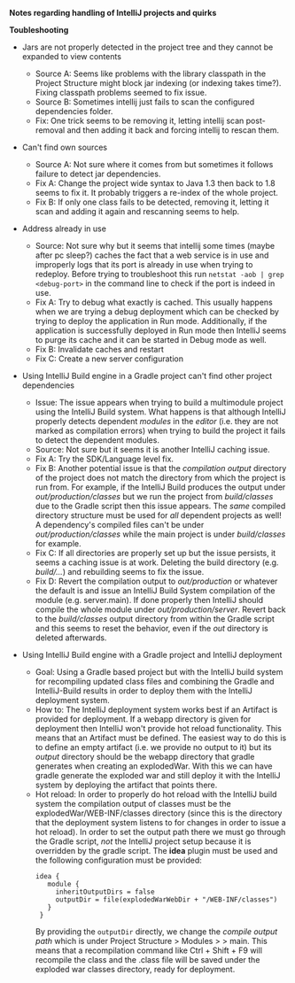 **Notes regarding handling of IntelliJ projects and quirks**

**Toubleshooting**

* Jars are not properly detected in the project tree and they cannot be expanded to view contents

    - Source A: Seems like problems with the library classpath in the Project Structure might block jar indexing (or indexing takes time?). Fixing classpath problems seemed to fix issue.
    - Source B: Sometimes intellij just fails to scan the configured dependencies folder.
    - Fix: One trick seems to be removing it, letting intellij scan post-removal and then adding it back and forcing intellij to rescan them.

* Can't find own sources

    - Source A: Not sure where it comes from but sometimes it follows failure to detect jar dependencies.
    - Fix A: Change the project wide syntax to Java 1.3 then back to 1.8 seems to fix it. It probably triggers a re-index of the whole project.
    - Fix B: If only one class fails to be detected, removing it, letting it scan and adding it again and rescanning seems to help.

* Address already in use

    - Source: Not sure why but it seems that intellij some times (maybe after pc sleep?) caches the fact that a web service is in use and improperly logs that its port is already in use when trying to redeploy. Before trying to troubleshoot this run `netstat -aob | grep <debug-port>` in the command line to check if the port is indeed in use.
    - Fix A: Try to debug what exactly is cached. This usually happens when we are trying a debug deployment which can be checked by trying to deploy the application in Run mode. Additionally, if the application is successfully deployed in Run mode then IntelliJ seems to purge its cache and it can be started in Debug mode as well.
    - Fix B: Invalidate caches and restart
    - Fix C: Create a new server configuration

* Using IntelliJ Build engine in a Gradle project can't find other project dependencies

    - Issue: The issue appears when trying to build a multimodule project using the IntelliJ Build system. What happens is that although IntelliJ properly detects dependent *modules* in the *editor* (i.e. they are not marked as compilation errors) when trying to build the project it fails to detect the dependent modules.
    - Source: Not sure but it seems it is another IntelliJ caching issue.
    - Fix A: Try the SDK/Language level fix.
    - Fix B: Another potential issue is that the *compilation output* directory of the project does not match the directory from which the project is run from. For example, if the IntelliJ Build produces the output under *out/production/classes* but we run the project from *build/classes* due to the Gradle script then this issue appears. The *same* compiled directory structure must be used for *all* dependent projects as well! A dependency's compiled files can't be under *out/production/classes* while the main project is under *build/classes* for example.
    - Fix C: If all directories are properly set up but the issue persists, it seems a caching issue is at work. Deleting the build directory (e.g. *build/...*) and rebuilding seems to fix the issue.
    - Fix D: Revert the compilation output to *out/production* or whatever the default is and issue an IntelliJ Build System compilation of the module (e.g. server.main). If done properly then IntelliJ should compile the whole module under *out/production/server*. Revert back to the *build/classes* output directory from within the Gradle script and this seems to reset the behavior, even if the *out* directory is deleted afterwards.

* Using IntelliJ Build engine with a Gradle project and IntelliJ deployment

    - Goal: Using a Gradle based project but with the IntelliJ build system for recompiling updated class files and combining the Gradle and IntelliJ-Build results in order to deploy them with the IntelliJ deployment system.
    - How to: The IntelliJ deployment system works best if an Artifact is provided for deployment. If a webapp directory is given for deployment then IntelliJ won't provide hot reload functionality. This means that an Artifact must be defined. The easiest way to do this is to define an empty artifact (i.e. we provide no output to it) but its *output* directory should be the webapp directory that gradle generates when creating an explodedWar. With this we can have gradle generate the exploded war and still deploy it with the IntelliJ system by deploying the artifact that points there.
    - Hot reload: In order to properly do hot reload with the IntelliJ build system the compilation output of classes must be the explodedWar/WEB-INF/classes directory (since this is the directory that the deployment system listens to for changes in order to issue a hot reload). In order to set the output path there we must go through the Gradle script, *not* the IntelliJ project setup because it is overridden by the gradle script. The **idea** plugin must be used and the following configuration must be provided:
      ```
      idea {
         module {
           inheritOutputDirs = false
           outputDir = file(explodedWarWebDir + "/WEB-INF/classes")
         }
       }
       ```
        By providing the `outputDir` directly, we change the *compile output path* which is under Project Structure > Modules > <module-name> > main. This means that a recompilation command like Ctrl + Shift + F9 will recompile the class and the .class file will be saved under the exploded war classes directory, ready for deployment.
